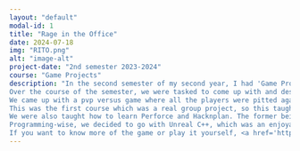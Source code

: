 ```yaml
---
layout: "default"
modal-id: 1
title: "Rage in the Office"
date: 2024-07-18
img: "RITO.png"
alt: "image-alt"
project-date: "2nd semester 2023-2024"
course: "Game Projects"
description: "In the second semester of my second year, I had 'Game Projects'. This course was a group work in cooperation with the other majors. 
Over the course of the semester, we were tasked to come up with and design our own game in the theme of 'couch co-op/pvp'.
We came up with a pvp versus game where all the players were pitted against each other to destroy the most amount of items possible.
This was the first course which was a real group project, so this taught me a lot about communication and teamwork.
We were also taught how to learn Perforce and Hacknplan. The former being our version control, and the latter our platform where we made all our plannings.
Programming-wise, we decided to go with Unreal C++, which was an enjoyable experience.
If you want to know more of the game or play it yourself, <a href='https://sebastianmax.itch.io/rageintheoffice' target='_blank'>here</a> is the Itch.io page."
---
```

